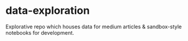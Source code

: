 # data-exploration
Explorative repo which houses data for medium articles &amp; sandbox-style notebooks for development.

